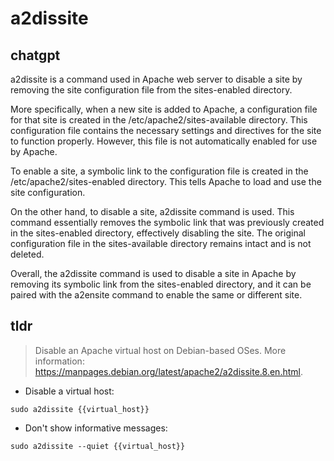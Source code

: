 # a2dissite 
## chatgpt 
a2dissite is a command used in Apache web server to disable a site by removing the site configuration file from the sites-enabled directory. 

More specifically, when a new site is added to Apache, a configuration file for that site is created in the /etc/apache2/sites-available directory. This configuration file contains the necessary settings and directives for the site to function properly. However, this file is not automatically enabled for use by Apache.

To enable a site, a symbolic link to the configuration file is created in the /etc/apache2/sites-enabled directory. This tells Apache to load and use the site configuration.

On the other hand, to disable a site, a2dissite command is used. This command essentially removes the symbolic link that was previously created in the sites-enabled directory, effectively disabling the site. The original configuration file in the sites-available directory remains intact and is not deleted.

Overall, the a2dissite command is used to disable a site in Apache by removing its symbolic link from the sites-enabled directory, and it can be paired with the a2ensite command to enable the same or different site. 

## tldr 
 
> Disable an Apache virtual host on Debian-based OSes.
> More information: <https://manpages.debian.org/latest/apache2/a2dissite.8.en.html>.

- Disable a virtual host:

`sudo a2dissite {{virtual_host}}`

- Don't show informative messages:

`sudo a2dissite --quiet {{virtual_host}}`
